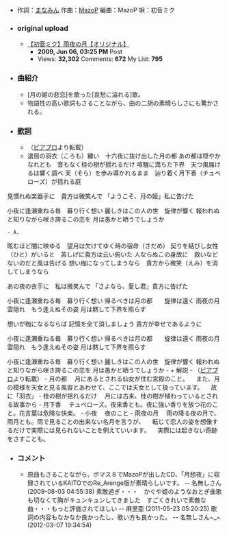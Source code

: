 - 作詞：[まなみん](https://w.atwiki.jp/hmiku/pages/41220.html)
作曲：[MazoP](https://w.atwiki.jp/hmiku/pages/1036.html)
編曲：MazoP
唄：初音ミク
- ### original upload 
    - [【初音ミク】雨夜の月【オリジナル】](https://www.nicovideo.jp/watch/sm3578854)
        - **2009, Jun 06, 03:25 PM** Post
        - Views: **32,302** Comments: **672** My List: **795**
- ### 曲紹介
    - [月の姫の悲恋]を歌った[哀愁に溢れる]歌。
    - 物語性の高い歌詞もさることながら、曲の二胡の素晴らしさにも驚かされる。
- ### [歌詞](https://w.atwiki.jp/hmiku/pages/1596.html)
    - （[ピアプロ](http://piapro.jp/a/content/?id=0t3bsxcx4hwm1ii2)より転載）
    - 退屈の羽衣（ころも）纏い　十六夜に抜け出した月の都
あの都は穏やかなれども　音もなく桂の樹が揺れるだけ
喧騒に満ちた下界　天つ風届けるは響く調べ
天（そら）を歩み導かれるまま　辿り着く月下香（チュベローズ）が揺れる庭

見慣れぬ楽器手に　貴方は微笑んで
「ようこそ、月の姫」私に告げた

小夜に逢瀬重ねる毎　募り行く想い
麗しきはこの人の世　旋律が響く
報われぬと知りながら咲き誇るこの恋を
月は愚かと哂うでしょうか


    - A.
眩むほど闇に映ゆる　望月は欠けてゆく時の宿命（さだめ）
契りを結びし女性（ひと）がいると　苦しげに貴方は云い俯いた
人ならぬこの身故に　救いなどないのだと風は告げる
想い枷になってしまうなら　貴方から微笑（えみ）を消してしまうなら


あの夜の衣手に　私は微笑んで
「さよなら、愛し君」貴方に告げた

小夜に逢瀬重ねる毎　募り行く想い
帰るべきは月の都　　旋律は遠く
雨夜の月雲隠れ　もう逢えぬその姿
月は黙して下界を照らす

想いが枷になるならば
記憶を全て消しましょう
貴方が幸せであるように

小夜に逢瀬重ねる毎　募り行く想い
帰るべきは月の都　　旋律は遠く
雨夜の月雲隠れ　もう逢えぬその姿
月は黙して下界を照らす

小夜に逢瀬重ねる毎　募り行く想い
麗しきはこの人の世　旋律が響く
報われぬと知りながら咲き誇るこの恋を
月は愚かと哂うでしょうか
    - + 解説
        - （[ピアプロ](http://piapro.jp/a/content/?id=0t3bsxcx4hwm1ii2)より転載）
        - 月の都
　月にあるとされる仙女が住む宮殿のこと。
　また、月の模様を天女と見る風習とあわせて、ここでは天女として扱っています。
　故に「羽衣」
        - 桂の樹が揺れるだけ
　月には古来、桂の樹が植わっているとされる故事から
        - 月下香
　チュベローズ。夜来香とも。夜に強い香りを放つ花のこと。花言葉は危険な快楽。
        - 小夜
　夜のこと
        - 雨夜の月
　雨の降る夜の月で、雨月とも。雨で見ることの出来ない名月を言うが、
　転じて恋人の姿を想像するだけで実際には見られないことを例えていいます。
　実際には起きない奇跡をさすことも。
- ### コメント
    - 原曲もさることながら、ボマス８でMazoPが出したCD、「月想夜」に収録されているKAITOでのRe_Arenge版が素晴らしいです。 -- 名無しさん (2009-08-03 04:55:38)
素敵過ぎ・・・　かぐや姫のようなおとぎ曲歌も切なくて胸がキュンキュンしてきました　すごくきれいで素敵な曲・・・もっと評価されてほしい -- 麻里亜 (2011-05-23 05:20:25)
歌詞の内容もなかなか良かったし、歌い方も良かった。 -- 名無しさん~_~ (2012-03-07 19:34:54)
